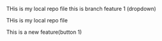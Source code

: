 THis is my local repo file
this is branch feature 1 (dropdown)
<p>THis is my local repo file</p>
<p>This is a new feature(button 1)</p>
